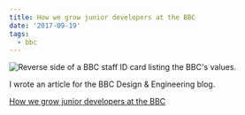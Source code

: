 ```yaml
---
title: How we grow junior developers at the BBC
date: '2017-09-19'
tags:
  - bbc
---
```


![Reverse side of a BBC staff ID card listing the BBC's values.](/images/2017-09-19-bbc-id-card.jpg)

I wrote an article for the BBC Design & Engineering blog.

[How we grow junior developers at the BBC](https://medium.com/bbc-design-engineering/how-we-grow-junior-developers-at-the-bbc-dc3054f7e390)
